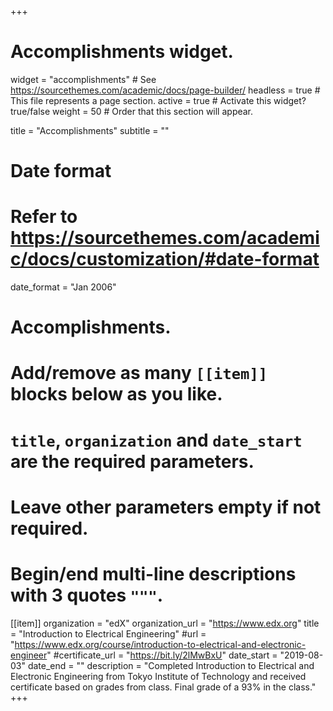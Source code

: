+++
# Accomplishments widget.
widget = "accomplishments"  # See https://sourcethemes.com/academic/docs/page-builder/
headless = true  # This file represents a page section.
active = true  # Activate this widget? true/false
weight = 50  # Order that this section will appear.

title = "Accomplish&shy;ments"
subtitle = ""

# Date format
#   Refer to https://sourcethemes.com/academic/docs/customization/#date-format
date_format = "Jan 2006"

# Accomplishments.
#   Add/remove as many `[[item]]` blocks below as you like.
#   `title`, `organization` and `date_start` are the required parameters.
#   Leave other parameters empty if not required.
#   Begin/end multi-line descriptions with 3 quotes `"""`.

[[item]]
  organization = "edX"
  organization_url = "https://www.edx.org"
  title = "Introduction to Electrical Engineering"
  #url = "https://www.edx.org/course/introduction-to-electrical-and-electronic-engineer"
  #certificate_url = "https://bit.ly/2lMwBxU"
  date_start = "2019-08-03"
  date_end = ""
  description = "Completed Introduction to Electrical and Electronic Engineering from Tokyo Institute of Technology and received certificate based on grades from class. Final grade of a 93% in the class."
+++
